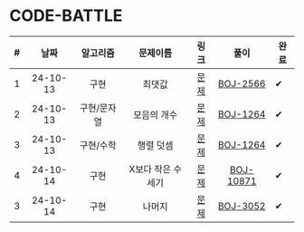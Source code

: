 # CODE-BATTLE

|  #  |   날짜   |  알고리즘   |      문제이름      |                     링크                      |                                                                                 풀이                                                                                  | 완료 |
| :-: | :------: | :---------: | :----------------: | :-------------------------------------------: | :-------------------------------------------------------------------------------------------------------------------------------------------------------------------: | ---- |
|  1  | 24-10-13 |    구현     |       최댓값       | [문제](https://www.acmicpc.net/problem/2566)  |                    [BOJ-2566](https://github.com/Hugekyung/code-battle/blob/main/baekjoon/%EA%B5%AC%ED%98%84/%EC%B5%9C%EB%8C%93%EA%B0%92_2566.py)                     | ✔    |
|  2  | 24-10-13 | 구현/문자열 |    모음의 개수     | [문제](https://www.acmicpc.net/problem/1264)  |           [BOJ-1264](https://github.com/Hugekyung/code-battle/blob/main/baekjoon/%EA%B5%AC%ED%98%84/%EB%AA%A8%EC%9D%8C%EC%9D%98%EA%B0%9C%EC%88%98_1264.py)            | ✔    |
|  3  | 24-10-13 |  구현/수학  |     행렬 덧셈      | [문제](https://www.acmicpc.net/problem/2738)  |                [BOJ-1264](https://github.com/Hugekyung/code-battle/blob/main/baekjoon/%EA%B5%AC%ED%98%84/%ED%96%89%EB%A0%AC%EB%8D%A7%EC%85%88_2738.py)                | ✔    |
|  4  | 24-10-14 |    구현     | X보다 작은 수 세기 | [문제](https://www.acmicpc.net/problem/10871) | [BOJ-10871](https://github.com/Hugekyung/code-battle/blob/main/baekjoon/%EA%B5%AC%ED%98%84/x%EB%B3%B4%EB%8B%A4%EC%9E%91%EC%9D%80%EC%88%98%EC%84%B8%EA%B8%B0_10871.py) | ✔    |
|  3  | 24-10-14 |    구현     |       나머지       | [문제](https://www.acmicpc.net/problem/3052)  |                    [BOJ-3052](https://github.com/Hugekyung/code-battle/blob/main/baekjoon/%EA%B5%AC%ED%98%84/%EB%82%98%EB%A8%B8%EC%A7%80_3052.py)                     | ✔    |
